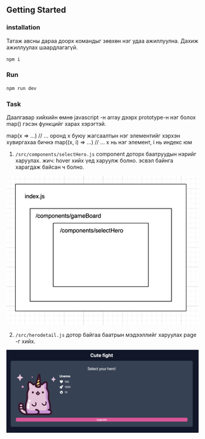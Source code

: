 ## Getting Started

### installation

Татаж авсны дараа доорх командыг зөвхөн нэг удаа ажиллуулна. Дахиж ажиллуулах шаардлагагүй.

```bash
npm i
```

### Run

```bash
npm run dev
```

### Task

Даалгавар хийхийн өмнө javascript -н array дээрх prototype-н нэг болох map() гэсэн функцийг харах хэрэгтэй.

map(x => ...) // ... оронд x буюу жагсаалтын нэг элементийг хэрхэн хувиргахаа бичнэ
map((x, i) => ...) // ... x нь нэг элемент, i нь индекс юм

1. `/src/components/selectHero.js` component доторх баатруудын нэрийг харуулах.
   жич: hover хийх үед харуулж болно. эсвэл байнга харагдаж байсан ч болно.

![component](component.png)

2. `/src/herodetail.js` дотор байгаа баатрын мэдээллийг харуулах page -г хийх.

![herodetail](herodetail.png)
